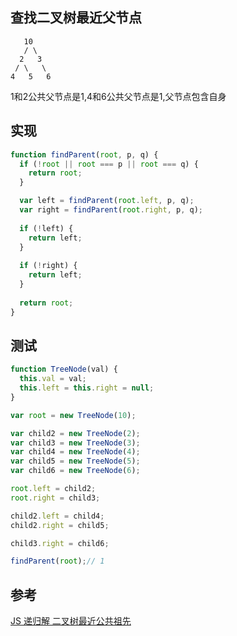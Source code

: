 ## 查找二叉树最近父节点
```
   10
   / \
  2   3
 / \   \
4   5   6
```

1和2公共父节点是1,4和6公共父节点是1,父节点包含自身

## 实现
```js
function findParent(root, p, q) {
  if (!root || root === p || root === q) {
    return root;
  }

  var left = findParent(root.left, p, q);
  var right = findParent(root.right, p, q);
  
  if (!left) {
    return left;
  }
  
  if (!right) {
    return left;
  }
  
  return root;
}

```

## 测试

```js
function TreeNode(val) {
  this.val = val;
  this.left = this.right = null;
}

var root = new TreeNode(10);

var child2 = new TreeNode(2);
var child3 = new TreeNode(3);
var child4 = new TreeNode(4);
var child5 = new TreeNode(5);
var child6 = new TreeNode(6);

root.left = child2;
root.right = child3;

child2.left = child4;
child2.right = child5;

child3.right = child6;

findParent(root);// 1
```

## 参考
[JS 递归解 二叉树最近公共祖先](https://leetcode-cn.com/problems/lowest-common-ancestor-of-a-binary-tree/solution/js-di-gui-jie-er-cha-shu-zui-jin-gong-gong-zu-xian/)
